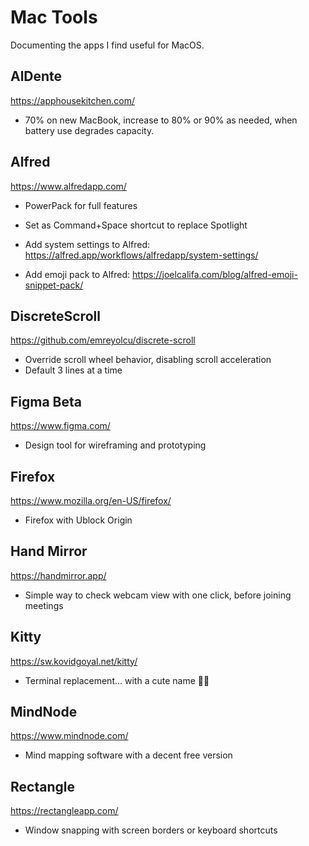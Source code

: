 # Mac Tools

Documenting the apps I find useful for MacOS.

## AlDente
https://apphousekitchen.com/
- 70% on new MacBook, increase to 80% or 90% as needed, when battery use degrades capacity.

## Alfred
https://www.alfredapp.com/
- PowerPack for full features
- Set as Command+Space shortcut to replace Spotlight

- Add system settings to Alfred: https://alfred.app/workflows/alfredapp/system-settings/
- Add emoji pack to Alfred: https://joelcalifa.com/blog/alfred-emoji-snippet-pack/

## DiscreteScroll
https://github.com/emreyolcu/discrete-scroll
- Override scroll wheel behavior, disabling scroll acceleration
- Default 3 lines at a time

## Figma Beta
https://www.figma.com/
- Design tool for wireframing and prototyping

## Firefox
https://www.mozilla.org/en-US/firefox/
- Firefox with Ublock Origin

## Hand Mirror
https://handmirror.app/
- Simple way to check webcam view with one click, before joining meetings

## Kitty
https://sw.kovidgoyal.net/kitty/
- Terminal replacement... with a cute name 🤷‍♀️

## MindNode
https://www.mindnode.com/
- Mind mapping software with a decent free version

## Rectangle
https://rectangleapp.com/
- Window snapping with screen borders or keyboard shortcuts

